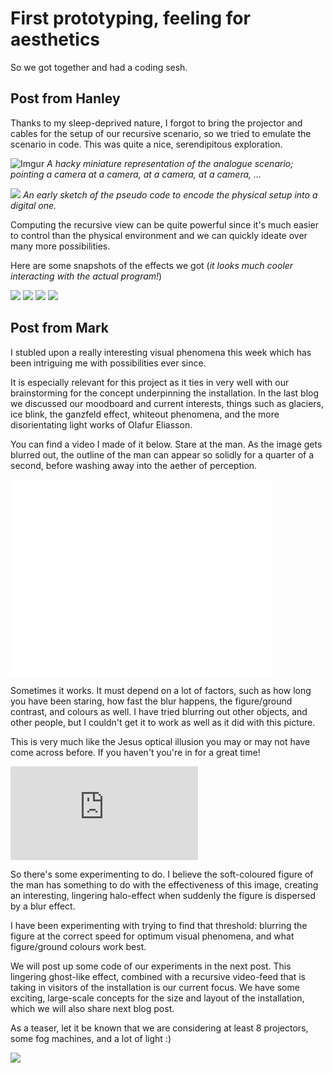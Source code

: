 First prototyping, feeling for aesthetics
=========================================

So we got together and had a coding sesh.

Post from Hanley
----------------

Thanks to my sleep-deprived nature, I forgot to bring the projector and cables for the setup of our recursive scenario, so we tried to emulate the scenario in code. This was quite a nice, serendipitous exploration.

![Imgur](http://i.imgur.com/CvJ24pt)
*A hacky miniature representation of the analogue scenario; pointing a camera at a camera, at a camera, at a camera, …*

![](http://i.imgur.com/qcUVwMql.jpg)
*An early sketch of the pseudo code to encode the physical setup into a digital one.*

Computing the recursive view can be quite powerful since it's much easier to control than the physical environment and we can quickly ideate over many more possibilities.

Here are some snapshots of the effects we got (*it looks much cooler interacting with the actual program!*)

![](http://i.imgur.com/3FEQdXUl.png)
![](http://i.imgur.com/Tii618X.png)
![](http://i.imgur.com/tZxIf9vl.png)
![](http://i.imgur.com/UY76yysl.png)


Post from Mark
--------------

I stubled upon a really interesting visual phenomena this week which has been intriguing me with possibilities ever since.

It is especially relevant for this project as it ties in very well with our brainstorming for the concept underpinning the installation. In the last blog we discussed our moodboard and current interests, things such as glaciers, ice blink, the ganzfeld effect, whiteout phenomena, and the more disorientating light works of Olafur Eliasson.

You can find a video I made of it below. Stare at the man. As the image gets blurred out, the outline of the man can appear so solidly for a quarter of a second, before washing away into the aether of perception.

<iframe width="420" height="315" src="//www.youtube.com/embed/-8hjls3tFaU" frameborder="0" allowfullscreen></iframe>

Sometimes it works. It must depend on a lot of factors, such as how long you have been staring, how fast the blur happens, the figure/ground contrast, and colours as well. I have tried blurring out other objects, and other people, but I couldn't get it to work as well as it did with this picture.

This is very much like the Jesus optical illusion you may or may not have come across before. If you haven't you're in for a great time!

![](http://www.eyetricks.com/jesus.htm)

So there's some experimenting to do. I believe the soft-coloured figure of the man has something to do with the effectiveness of this image, creating an interesting, lingering halo-effect when suddenly the figure is dispersed by a blur effect.

I have been experimenting with trying to find that threshold: blurring the figure at the correct speed for optimum visual phenomena, and what figure/ground colours work best.

We will post up some code of our experiments in the next post. This lingering ghost-like effect, combined with a recursive video-feed that is taking in visitors of the installation is our current focus. We have some exciting, large-scale concepts for the size and layout of the installation, which we will also share next blog post. 

As a teaser, let it be known that we are considering at least 8 projectors, some fog machines, and a lot of light :)

![](http://i.imgur.com/BnjYaKpl.jpg)
